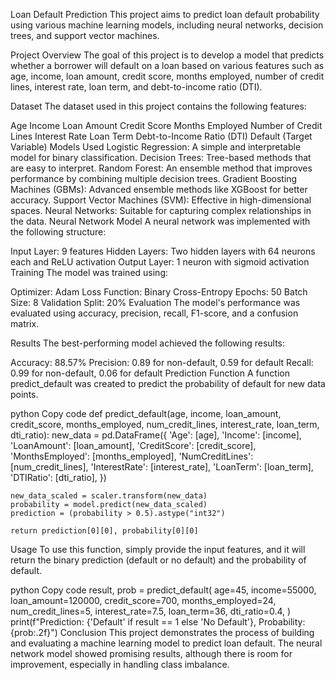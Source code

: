 Loan Default Prediction
This project aims to predict loan default probability using various machine learning models, including neural networks, decision trees, and support vector machines.

Project Overview
The goal of this project is to develop a model that predicts whether a borrower will default on a loan based on various features such as age, income, loan amount, credit score, months employed, number of credit lines, interest rate, loan term, and debt-to-income ratio (DTI).

Dataset
The dataset used in this project contains the following features:

Age
Income
Loan Amount
Credit Score
Months Employed
Number of Credit Lines
Interest Rate
Loan Term
Debt-to-Income Ratio (DTI)
Default (Target Variable)
Models Used
Logistic Regression: A simple and interpretable model for binary classification.
Decision Trees: Tree-based methods that are easy to interpret.
Random Forest: An ensemble method that improves performance by combining multiple decision trees.
Gradient Boosting Machines (GBMs): Advanced ensemble methods like XGBoost for better accuracy.
Support Vector Machines (SVM): Effective in high-dimensional spaces.
Neural Networks: Suitable for capturing complex relationships in the data.
Neural Network Model
A neural network was implemented with the following structure:

Input Layer: 9 features
Hidden Layers: Two hidden layers with 64 neurons each and ReLU activation
Output Layer: 1 neuron with sigmoid activation
Training
The model was trained using:

Optimizer: Adam
Loss Function: Binary Cross-Entropy
Epochs: 50
Batch Size: 8
Validation Split: 20%
Evaluation
The model's performance was evaluated using accuracy, precision, recall, F1-score, and a confusion matrix.

Results
The best-performing model achieved the following results:

Accuracy: 88.57%
Precision: 0.89 for non-default, 0.59 for default
Recall: 0.99 for non-default, 0.06 for default
Prediction Function
A function predict_default was created to predict the probability of default for new data points.

python
Copy code
def predict_default(age, income, loan_amount, credit_score, months_employed, num_credit_lines, interest_rate, loan_term, dti_ratio):
    new_data = pd.DataFrame({
        'Age': [age],
        'Income': [income],
        'LoanAmount': [loan_amount],
        'CreditScore': [credit_score],
        'MonthsEmployed': [months_employed],
        'NumCreditLines': [num_credit_lines],
        'InterestRate': [interest_rate],
        'LoanTerm': [loan_term],
        'DTIRatio': [dti_ratio],
    })
    
    new_data_scaled = scaler.transform(new_data)
    probability = model.predict(new_data_scaled)
    prediction = (probability > 0.5).astype("int32")
    
    return prediction[0][0], probability[0][0]
Usage
To use this function, simply provide the input features, and it will return the binary prediction (default or no default) and the probability of default.

python
Copy code
result, prob = predict_default(
    age=45, 
    income=55000, 
    loan_amount=120000, 
    credit_score=700, 
    months_employed=24, 
    num_credit_lines=5, 
    interest_rate=7.5, 
    loan_term=36, 
    dti_ratio=0.4,
)
print(f"Prediction: {'Default' if result == 1 else 'No Default'}, Probability: {prob:.2f}")
Conclusion
This project demonstrates the process of building and evaluating a machine learning model to predict loan default. The neural network model showed promising results, although there is room for improvement, especially in handling class imbalance.
